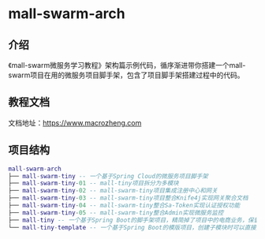 # mall-swarm-arch

## 介绍

《mall-swarm微服务学习教程》架构篇示例代码，循序渐进带你搭建一个mall-swarm项目在用的微服务项目脚手架，包含了项目脚手架搭建过程中的代码。

## 教程文档

文档地址：https://www.macrozheng.com

## 项目结构

``` lua
mall-swarm-arch
├── mall-swarm-tiny -- 一个基于Spring Cloud的微服务项目脚手架
├── mall-swarm-tiny-01 -- mall-tiny项目拆分为多模块
├── mall-swarm-tiny-02 -- mall-swarm-tiny项目集成注册中心和网关
├── mall-swarm-tiny-03 -- mall-swarm-tiny项目整合Knife4j实现网关聚合文档
├── mall-swarm-tiny-04 -- mall-swarm-tiny整合Sa-Token实现认证授权功能
├── mall-swarm-tiny-05 -- mall-swarm-tiny整合Admin实现微服务监控
├── mall-tiny -- 一个基于Spring Boot的脚手架项目，精简掉了项目中的电商业务，保留了基本的项目骨架
└── mall-tiny-template -- 一个基于Spring Boot的模版项目，创建子模块时可以直接拷贝
```